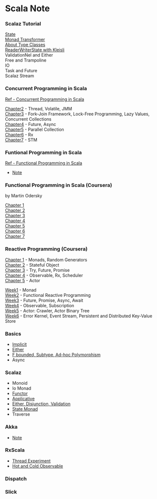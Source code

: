 # Scala Note

### Scalaz Tutorial

[State](http://1ambda.github.io/easy-scalaz-1-state/)  
[Monad Transformer](http://1ambda.github.io/easy-scalaz-2-monad-transformer/)  
[About Type Classes](http://1ambda.github.io/about-type-class/)  
[ReaderWriterState with Kleisli]()  
ValidationNel and Either  
Free and Trampoline  
IO  
Task and Future  
Scalaz Stream  


### Concurrent Programming in Scala
[Ref - Concurrent Programming in Scala](http://www.amazon.com/Learning-Concurrent-Programming-Aleksandar-Prokopec/dp/1783281413/ref=sr_1_1?s=books&ie=UTF8&qid=1433256276&sr=1-1&keywords=concurrent+programming+in+scala)

[Chapter2](https://github.com/1ambda/scala/tree/master/concurrent-programming-in-scala/src/main/scala/thread) - Thread, Volatile, JMM  
[Chapter3](https://github.com/1ambda/scala/tree/master/concurrent-programming-in-scala/src/main/scala/forkjoin) - Fork-Join Framework, Lock-Free Programming, Lazy Values, Concurrent Collections  
[Chapter4](https://github.com/1ambda/scala/tree/master/concurrent-programming-in-scala/src/main/scala/future) - Future, Async  
[Chapter5](https://github.com/1ambda/scala/tree/master/concurrent-programming-in-scala/src/main/scala/parallel) - Parallel Collection  
[Chapter6](https://github.com/1ambda/scala/tree/master/concurrent-programming-in-scala/src/main/scala/reactive) - Rx  
[Chapter7](https://github.com/1ambda/scala/tree/master/concurrent-programming-in-scala/src/main/scala/stm) - STM  

### Funtional Programming in Scala

[Ref - Functional Programming in Scala](http://www.amazon.com/gp/product/1617290653/ref=s9_psimh_gw_p14_d10_i3?pf_rd_m=ATVPDKIKX0DER&pf_rd_s=desktop-1&pf_rd_r=0DCD82G6BJE7XSPE2HWH&pf_rd_t=36701&pf_rd_p=2079475242&pf_rd_i=desktop)

- [Note](https://github.com/1ambda/scala/tree/master/learning-functional-programming)  

### Functional Programming in Scala (Coursera)

by Martin Odersky

[Chapter 1](http://1ambda.github.io/functional-programming-in-scala-chapter-1/)  
[Chapter 2](http://1ambda.github.io/functional-programming-in-scala-chapter-2/)  
[Chapter 3](http://1ambda.github.io/functional-programming-in-scala-chapter-3/)  
[Chapter 4](http://1ambda.github.io/functional-programming-in-scala-chapter-4/)  
[Chapter 5](http://1ambda.github.io/functional-programming-in-scala-chapter-5/)  
[Chapter 6](http://1ambda.github.io/functional-programming-in-scala-chapter-6/)  
[Chapter 7](http://1ambda.github.io/functional-programming-in-scala-chapter-7/)  

### Reactive Programming (Coursera)

[Chapter 1](http://1ambda.github.io/reactive-programming-1/) - Monads, Random Generators  
[Chapter 2](http://1ambda.github.io/reactive-programming-2/) - Stateful Object  
[Chapter 3](http://1ambda.github.io/reactive-programming-3/) - Try, Future, Promise   
[Chapter 4](http://1ambda.github.io/reactive-programming-4/) - Observable, Rx, Scheduler  
[Chapter 5](http://1ambda.github.io/reactive-programming-5/) - Actor   

[Week1](https://github.com/1ambda/scala/tree/master/reactive-programming/week1) - Monad  
[Week2](https://github.com/1ambda/scala/tree/master/reactive-programming/week2) - Functional Reactive Programming  
[Week3](https://github.com/1ambda/scala/tree/master/reactive-programming/week3) - Future, Promise, Async, Await  
[Week4](https://github.com/1ambda/scala/tree/master/reactive-programming/week4) - Observable, Subscription  
[Week5](https://github.com/1ambda/scala/tree/master/reactive-programming/week5) - Actor: Crawler, Actor Binary Tree  
[Week6](https://github.com/1ambda/scala/tree/master/reactive-programming/week6) - Error Kernel, Event Stream, Persistent and Distributed Key-Value Store  

### Basics

- [Implicit](https://github.com/1ambda/scala/tree/master/playground/src/test/scala/Implicit)
- [Either](https://github.com/1ambda/scala/tree/master/playground/src/test/scala/either)
- [F bounded, Subtype, Ad-hoc Polymorphism](https://github.com/1ambda/scala/tree/master/playground/src/test/scala/polymorphism)
- Async

### Scalaz

- Monoid
- Io Monad
- [Functor](https://github.com/1ambda/scala/tree/master/playground/src/test/scala/functor)
- [Applicative](https://github.com/1ambda/scala/tree/master/playground/src/test/scala/applicative)
- [Either, Disjunction, Validation](https://github.com/1ambda/scala/tree/master/playground/src/test/scala/disjunction)
- [State Monad](https://github.com/1ambda/scala/tree/master/playground/src/test/scala/state)
- Traverse

### Akka

- [Note](https://github.com/1ambda/scala/tree/master/playground/src/main/scala/Akka)

### RxScala 

- [Thread Experiment](https://github.com/1ambda/scala/tree/master/playground/src/main/scala/Rx)
- [Hot and Cold Observable](https://github.com/1ambda/scala/blob/master/playground/src/main/scala/Rx/Observable.md)

### Dispatch

### Slick
